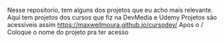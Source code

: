 Nesse repositorio, tem alguns dos projetos que eu acho mais relevante. Aqui tem projetos dos cursos que fiz na DevMedia e Udemy
Projetos são acessiveis assim https://maxwellmoura.github.io/cursodev/  Apos o / Coloque o nome do projeto pra ter acesso
